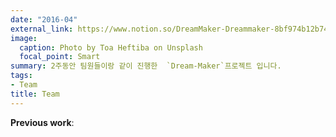 ```yaml
---
date: "2016-04"
external_link: https://www.notion.so/DreamMaker-Dreammaker-8bf974b12b74460c86de469798b744d3
image:
  caption: Photo by Toa Heftiba on Unsplash
  focal_point: Smart
summary: 2주동안 팀원들이랑 같이 진행한  `Dream-Maker`프로젝트 입니다.
tags:
- Team
title: Team
---
```


**Previous work**:

